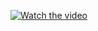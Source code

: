 [![Watch the video](https://img.youtube.com/vi/MCE5R_ANeuk/maxresdefault.jpg)](https://youtu.be/MCE5R_ANeuk)
